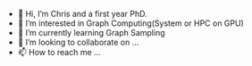 - 👋 Hi, I’m Chris and a first year PhD.
- 👀 I’m interested in Graph Computing(System or HPC on GPU) 
- 🌱 I’m currently learning Graph Sampling
- 💞️ I’m looking to collaborate on ...
- 📫 How to reach me ...

<!---
aka-chris/aka-chris is a ✨ special ✨ repository because its `README.md` (this file) appears on your GitHub profile.
You can click the Preview link to take a look at your changes.
--->

